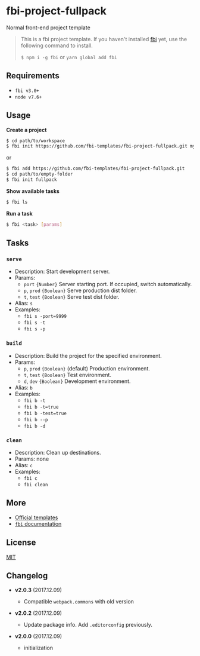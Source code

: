 # fbi-project-fullpack
Normal front-end project template

> This is a fbi project template. If you haven't installed [fbi](https://github.com/AlloyTeam/fbi) yet, use the following command to install.
>
> `$ npm i -g fbi` or `yarn global add fbi`

## Requirements
- `fbi v3.0+`
- `node v7.6+`

## Usage

**Create a project**
```bash
$ cd path/to/workspace
$ fbi init https://github.com/fbi-templates/fbi-project-fullpack.git my-project
```

or

```bash
$ fbi add https://github.com/fbi-templates/fbi-project-fullpack.git
$ cd path/to/empty-folder
$ fbi init fullpack
```

**Show available tasks**
```bash
$ fbi ls
```

**Run a task**
```bash
$ fbi <task> [params]
```

## Tasks

### `serve`
- Description: Start development server.
- Params:
  - `port` `{Number}` Server starting port. If occupied, switch automatically.
  - `p`, `prod` `{Boolean}` Serve production dist folder.
  - `t`, `test` `{Boolean}` Serve test dist folder.
- Alias: `s`
- Examples:
  - `fbi s -port=9999`
  - `fbi s -t`
  - `fbi s -p`

### `build`
- Description: Build the project for the specified environment.
- Params:
  - `p`, `prod` `{Boolean}` (default) Production environment.
  - `t`, `test` `{Boolean}` Test environment.
  - `d`, `dev` `{Boolean}` Development environment.
- Alias: `b`
- Examples:
  - `fbi b -t`
  - `fbi b -t=true`
  - `fbi b -test=true`
  - `fbi b --p`
  - `fbi b -d`
### `clean`
- Description: Clean up destinations.
- Params: none
- Alias: `c`
- Examples:
  - `fbi c`
  - `fbi clean`

## More
- [Official templates](https://github.com/fbi-templates)
- [`fbi` documentation](https://neikvon.gitbooks.io/fbi/content/)

## License
[MIT](https://opensource.org/licenses/MIT)

## Changelog

- **v2.0.3**  (2017.12.09)
  - Compatible `webpack.commons` with old version

- **v2.0.2**  (2017.12.09)
  - Update package info. Add `.editorconfig` previously.

- **v2.0.0**  (2017.12.09)
  - initialization


